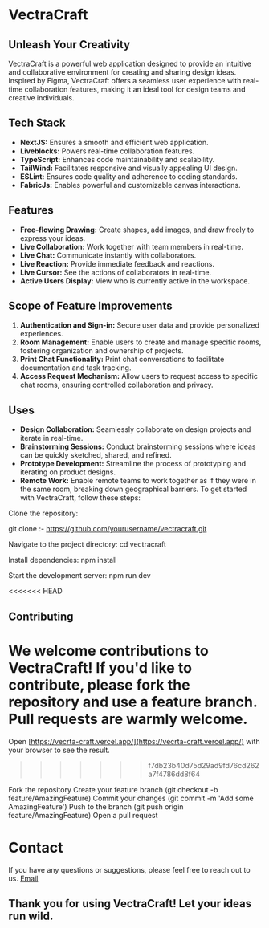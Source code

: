# VectraCraft

<!-- Open VectraCraft with [https://vecrta-craft.vercel.app/](https://vecrta-craft.vercel.app/) -->

## Unleash Your Creativity
VectraCraft is a powerful web application designed to provide an intuitive and collaborative environment for creating and sharing design ideas. Inspired by Figma, VectraCraft offers a seamless user experience with real-time collaboration features, making it an ideal tool for design teams and creative individuals.

## Tech Stack
- **NextJS:** Ensures a smooth and efficient web application.
- **Liveblocks:** Powers real-time collaboration features.
- **TypeScript:** Enhances code maintainability and scalability.
- **TailWind:** Facilitates responsive and visually appealing UI design.
- **ESLint:** Ensures code quality and adherence to coding standards.
- **FabricJs:** Enables powerful and customizable canvas interactions.

## Features
- **Free-flowing Drawing:** Create shapes, add images, and draw freely to express your ideas.
- **Live Collaboration:** Work together with team members in real-time.
- **Live Chat:** Communicate instantly with collaborators.
- **Live Reaction:** Provide immediate feedback and reactions.
- **Live Cursor:** See the actions of collaborators in real-time.
- **Active Users Display:** View who is currently active in the workspace.

## Scope of Feature Improvements
1. **Authentication and Sign-in:** Secure user data and provide personalized experiences.
2. **Room Management:** Enable users to create and manage specific rooms, fostering organization and ownership of projects.
3. **Print Chat Functionality:** Print chat conversations to facilitate documentation and task tracking.
4. **Access Request Mechanism:** Allow users to request access to specific chat rooms, ensuring controlled collaboration and privacy.

## Uses
- **Design Collaboration:** Seamlessly collaborate on design projects and iterate in real-time.
- **Brainstorming Sessions:** Conduct brainstorming sessions where ideas can be quickly sketched, shared, and refined.
- **Prototype Development:** Streamline the process of prototyping and iterating on product designs.
- **Remote Work:** Enable remote teams to work together as if they were in the same room, breaking down geographical barriers.
To get started with VectraCraft, follow these steps:

Clone the repository:

git clone :- https://github.com/yourusername/vectracraft.git

Navigate to the project directory:
cd vectracraft

Install dependencies:
npm install

Start the development server:
npm run dev

<<<<<<< HEAD
## Contributing
We welcome contributions to VectraCraft! If you'd like to contribute, please fork the repository and use a feature branch. Pull requests are warmly welcome.
=======
Open [https://vecrta-craft.vercel.app/](https://vecrta-craft.vercel.app/) with your browser to see the result.
>>>>>>> f7db23b40d75d29ad9fd76cd262a7f4786dd8f64

Fork the repository
Create your feature branch (git checkout -b feature/AmazingFeature)
Commit your changes (git commit -m 'Add some AmazingFeature')
Push to the branch (git push origin feature/AmazingFeature)
Open a pull request

# Contact
If you have any questions or suggestions, please feel free to reach out to us.
[Email](subhranilmondal2@gmail.com)

## Thank you for using VectraCraft! Let your ideas run wild.
